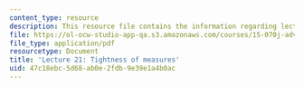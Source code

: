 ```yaml
---
content_type: resource
description: This resource file contains the information regarding lecture 21.
file: https://ol-ocw-studio-app-qa.s3.amazonaws.com/courses/15-070j-advanced-stochastic-processes-fall-2013/47c18ebc5d68ab0e2fdb9e39e1a4b0ac_MIT15_070JF13_Lec21.pdf
file_type: application/pdf
resourcetype: Document
title: 'Lecture 21: Tightness of measures'
uid: 47c18ebc-5d68-ab0e-2fdb-9e39e1a4b0ac
---
```

